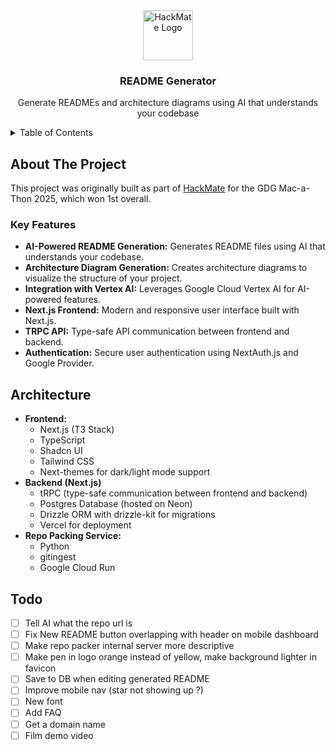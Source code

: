 <div align="center">
  <a href="https://readme-generator-psi.vercel.app/readme">
    <img src="https://readme-generator-psi.vercel.app/favicon.ico" alt="HackMate Logo" width="80" height="80">
  </a>

<h3 align="center">README Generator</h3>
  <p align="center">
    Generate READMEs and architecture diagrams using AI that understands your codebase
  </p>
</div>

<!-- TABLE OF CONTENTS -->
<details>
  <summary>Table of Contents</summary>
  <ol>
    <li>
      <a href="#about-the-project">About The Project</a>
      <ul>
        <!-- <li><a href="#demo">Demo</a></li> -->
        <li><a href="#key-features">Key Features</a></li>
      </ul>
    </li>
    <li><a href="#architecture">Architecture</a></li>
  </ol>
</details>

## About The Project

This project was originally built as part of [HackMate](https://github.com/owengretzinger/hackmate) for the GDG Mac-a-Thon 2025, which won 1st overall.

<!-- ### Demo

<div align="center">
  <a href="https://youtu.be/sD66NuLWxFw?si=YTVOI7qggv-7y0mL&t=23">
    <img src="https://github.com/user-attachments/assets/6153bf9a-325a-4df2-a8c7-3f9afab40a38" alt="HackMate Demo">
  </a>
  <p>
    Click the image to see a short demo (HackMate demo video)
  </p>
</div> -->

### Key Features

- **AI-Powered README Generation:** Generates README files using AI that understands your codebase.
- **Architecture Diagram Generation:** Creates architecture diagrams to visualize the structure of your project.
- **Integration with Vertex AI:** Leverages Google Cloud Vertex AI for AI-powered features.
- **Next.js Frontend:** Modern and responsive user interface built with Next.js.
- **TRPC API:** Type-safe API communication between frontend and backend.
- **Authentication:** Secure user authentication using NextAuth.js and Google Provider.

## Architecture

- **Frontend:**
  - Next.js (T3 Stack)
  - TypeScript
  - Shadcn UI
  - Tailwind CSS
  - Next-themes for dark/light mode support
- **Backend (Next.js)**
  - tRPC (type-safe communication between frontend and backend)
  - Postgres Database (hosted on Neon)
  - Drizzle ORM with drizzle-kit for migrations
  - Vercel for deployment
- **Repo Packing Service:**
  - Python
  - gitingest
  - Google Cloud Run

## Todo

- [ ] Tell AI what the repo url is
- [ ] Fix New README button overlapping with header on mobile dashboard
- [ ] Make repo packer internal server more descriptive
- [ ] Make pen in logo orange instead of yellow, make background lighter in favicon
- [ ] Save to DB when editing generated README
- [ ] Improve mobile nav (star not showing up ?)
- [ ] New font
- [ ] Add FAQ
- [ ] Get a domain name
- [ ] Film demo video
